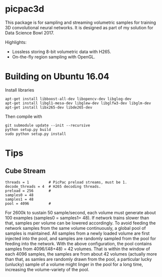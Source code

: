 # picpac3d

This package is for sampling and streaming volumetric samples for
training 3D convolutional neural networks.  It is designed as
part of my solution for Data Science Bowl 2017.

Highlights:
- Lossless storing 8-bit volumetric data with H265.
- On-the-fly region sampling with OpenGL.


# Building on Ubuntu 16.04

Install libraries
```
apt-get install libboost-all-dev libopencv-dev libglog-dev
apt-get install libgl1-mesa-dev libglew-dev libglfw3-dev libglm-dev
apt-get install libx265-dev libde265-dev
```

Then compile with
```
git submodule update --init --recursive
python setup.py build
sudo python setup.py install
```

# Tips

## Cube Stream
```
threads = 1         # PicPac preload streams, must be 1.
decode_threads = 4  # H265 decoding threads.
preload = 256       #
samples0 = 48       
samples1 = 48
pool = 4096         #
```

For 2600k to sustain 50 sample/second, each volume must generate
about 100 examples (samples0 = samples1= 48).  If network trains
slower than that, samples per volume can be lowered accordingly.
To avoid feeding the network samples from the same volume continuously,
a global pool of samples is maintained.  All samples from a newly
loaded volume are first injected into the pool, and samples are
randomly sampled from the pool for feeding into the network.
With the above configuration, the pool contains samples from
4096/(48+48) = 42 volumes.  That is within the window of each 
4096 samples, the samples are from about 42 volumes (actually more
than that, as samles are randomly drawn from the pool, a particular
lucky (unlucky) sample of a volume might linger in the pool for a 
long time, increasing the volume-variety of the pool.


